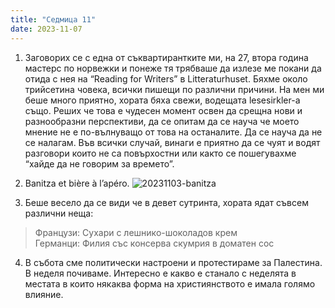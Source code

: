 ```yaml
---
title: "Седмица 11"
date: 2023-11-07
---
```

1. Заговорих се с една от съквартирантките ми, на 27, втора година мастерс по норвежки и понеже тя трябваше да излезе ме покани да отида с нея на “Reading for Writers” в Litteraturhuset. Бяхме около трийсетина човека, всички пишещи по различни причини. На мен ми беше много приятно, хората бяха свежи, водещата lesesirkler-а също. 
Реших че това е чудесен момент освен да срещна нови и разнообразни перспективи, да се опитам да се науча че моето мнение не е по-вълнуващо от това на останалите. Да се науча да не се налагам. Във всички случай, винаги е приятно да се чуят и водят разговори които не са повърхостни или както се пошегувахме “хайде да не говорим за времето”. 

2. Banitza et bière à l’apéro.
![20231103-banitza](https://github.com/wiseblondie/brum-thoughts-chain/assets/133108671/16305461-a6aa-4d3b-8c0a-d7fd8c42d155)

3. Беше весело да се види че в девет сутринта, хората ядат съвсем различни неща:  
>Французи: Сухари с лешнико-шоколадов крем  
>Германци: Филия със консерва скумрия в доматен сос

4. В събота сме политически настроени и протестираме за Палестина.
В неделя почиваме.
Интересно е какво е станало с неделята в местата в които някаква форма на християнството е имала голямо влияние.


